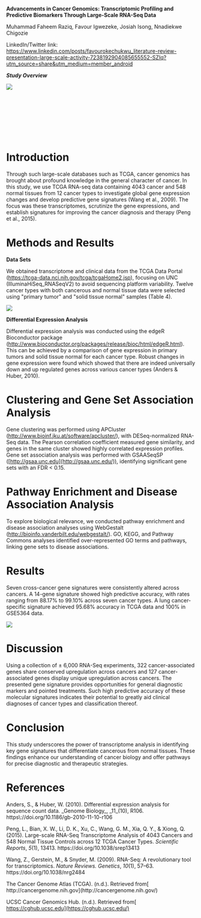 **Advancements in Cancer Genomics: Transcriptomic Profiling and Predictive Biomarkers Through Large-Scale RNA-Seq Data**

Muhammad Faheem Raziq, Favour Igwezeke, Josiah Isong, Nnadiekwe Chigozie

LinkedIn/Twitter link: https://www.linkedin.com/posts/favourokechukwu_literature-review-presentation-large-scale-activity-7238192904085655552-SZIq?utm_source=share&utm_medium=member_android

**_Study Overview_**

![](https://github.com/yanny-alt/hackbio-cancer-internship/blob/main/Stage1_Literature_Review/images/First.png)

 

 

 

 


# <a id="_974ajmee7jae"></a>**Introduction**

Through such large-scale databases such as TCGA, cancer genomics has brought about profound knowledge in the general character of cancer. In this study, we use TCGA RNA-seq data containing 4043 cancer and 548 normal tissues from 12 cancer types to investigate global gene expression changes and develop predictive gene signatures <!--[if supportFields]><span
lang=EN style='font-size:12.0pt;line-height:150%;font-family:"Times New Roman",serif;
background:white;mso-highlight:white'><span style='mso-element:field-begin'></span><span
style='mso-spacerun:yes'> </span>ADDIN ZOTERO_ITEM CSL_CITATION
{&quot;citationID&quot;:&quot;RJxe65at&quot;,&quot;properties&quot;:{&quot;formattedCitation&quot;:&quot;(Wang
et al., 2009)&quot;,&quot;plainCitation&quot;:&quot;(Wang et al., 2009)&quot;,&quot;noteIndex&quot;:0},&quot;citationItems&quot;:[{&quot;id&quot;:1118,&quot;uris&quot;:[&quot;http://zotero.org/users/local/GZBaIJVt/items/76BGZYXU&quot;],&quot;itemData&quot;:{&quot;id&quot;:1118,&quot;type&quot;:&quot;article-journal&quot;,&quot;abstract&quot;:&quot;RNA-Seq
is a recently developed approach to transcriptome profiling that uses
deep-sequencing technologies. Studies using this method have already altered
our view of the extent and complexity of eukaryotic transcriptomes. RNA-Seq
also provides a far more precise measurement of levels of transcripts and their
isoforms than other methods. This article describes the RNA-Seq approach, the
challenges associated with its application, and the advances made so far in
characterizing several eukaryote
transcriptomes.&quot;,&quot;container-title&quot;:&quot;Nature Reviews.
Genetics&quot;,&quot;DOI&quot;:&quot;10.1038/nrg2484&quot;,&quot;ISSN&quot;:&quot;1471-0064&quot;,&quot;issue&quot;:&quot;1&quot;,&quot;journalAbbreviation&quot;:&quot;Nat
Rev
Genet&quot;,&quot;language&quot;:&quot;eng&quot;,&quot;note&quot;:&quot;PMID:
19015660\nPMCID:
PMC2949280&quot;,&quot;page&quot;:&quot;57-63&quot;,&quot;source&quot;:&quot;PubMed&quot;,&quot;title&quot;:&quot;RNA-Seq:
a revolutionary tool for
transcriptomics&quot;,&quot;title-short&quot;:&quot;RNA-Seq&quot;,&quot;volume&quot;:&quot;10&quot;,&quot;author&quot;:[{&quot;family&quot;:&quot;Wang&quot;,&quot;given&quot;:&quot;Zhong&quot;},{&quot;family&quot;:&quot;Gerstein&quot;,&quot;given&quot;:&quot;Mark&quot;},{&quot;family&quot;:&quot;Snyder&quot;,&quot;given&quot;:&quot;Michael&quot;}],&quot;issued&quot;:{&quot;date-parts&quot;:[[&quot;2009&quot;,1]]}}}],&quot;schema&quot;:&quot;https://github.com/citation-style-language/schema/raw/master/csl-citation.json&quot;}
<span style='mso-element:field-separator'></span></span><![endif]-->(Wang et al., 2009)<!--[if supportFields]><span lang=EN style='font-size:12.0pt;
line-height:150%;font-family:"Times New Roman",serif;background:white;
mso-highlight:white'><span style='mso-element:field-end'></span></span><![endif]-->. The focus was these transcriptomes, scrutinize the gene expressions, and establish signatures for improving the cancer diagnosis and therapy <!--[if supportFields]><span lang=EN
style='font-size:12.0pt;line-height:150%;font-family:"Times New Roman",serif;
background:white;mso-highlight:white'><span style='mso-element:field-begin'></span><span
style='mso-spacerun:yes'> </span>ADDIN ZOTERO_ITEM CSL_CITATION
{&quot;citationID&quot;:&quot;WQ4QdKbu&quot;,&quot;properties&quot;:{&quot;formattedCitation&quot;:&quot;(Peng
et al., 2015)&quot;,&quot;plainCitation&quot;:&quot;(Peng et al.,
2015)&quot;,&quot;noteIndex&quot;:0},&quot;citationItems&quot;:[{&quot;id&quot;:1116,&quot;uris&quot;:[&quot;http://zotero.org/users/local/GZBaIJVt/items/AUJ8CNKW&quot;],&quot;itemData&quot;:{&quot;id&quot;:1116,&quot;type&quot;:&quot;article-journal&quot;,&quot;abstract&quot;:&quot;The
Cancer Genome Atlas (TCGA) has accrued RNA-Seq-based transcriptome data for
more than 4000 cancer tissue samples across 12 cancer types, translating these
data into biological insights remains a major challenge. We analyzed and
compared the transcriptomes of 4043 cancer and 548 normal tissue samples from
21 TCGA cancer types and created a comprehensive catalog of gene expression
alterations for each cancer type. By clustering genes into co-regulated gene
sets, we identified seven cross-cancer gene signatures altered across a diverse
panel of primary human cancer samples. A 14-gene signature extracted from these
seven cross-cancer gene signatures precisely differentiated between cancerous
and normal samples, the predictive accuracy of leave-one-out cross-validation
(LOOCV) were 92.04%, 96.23%, 91.76%, 90.05%, 88.17%, 94.29% and 99.10% for
BLCA, BRCA, COAD, HNSC, LIHC, LUAD and LUSC, respectively. A lung
cancer-specific gene signature, containing SFTPA1 and SFTPA2 genes, accurately
distinguished lung cancer from other cancer samples, the predictive accuracy of
LOOCV for TCGA and GSE5364 data were 95.68% and 100%, respectively. These gene
signatures provide rich insights into the transcriptional programs that trigger
tumorigenesis and metastasis and many genes in the signature gene panels may be
of significant value to the diagnosis and treatment of
cancer.&quot;,&quot;container-title&quot;:&quot;Scientific
Reports&quot;,&quot;DOI&quot;:&quot;10.1038/srep13413&quot;,&quot;ISSN&quot;:&quot;2045-2322&quot;,&quot;issue&quot;:&quot;1&quot;,&quot;journalAbbreviation&quot;:&quot;Sci
Rep&quot;,&quot;language&quot;:&quot;en&quot;,&quot;license&quot;:&quot;2015
The Author(s)&quot;,&quot;note&quot;:&quot;publisher: Nature Publishing
Group&quot;,&quot;page&quot;:&quot;13413&quot;,&quot;source&quot;:&quot;www.nature.com&quot;,&quot;title&quot;:&quot;Large-scale
RNA-Seq Transcriptome Analysis of 4043 Cancers and 548 Normal Tissue Controls
across 12 TCGA Cancer Types&quot;,&quot;volume&quot;:&quot;5&quot;,&quot;author&quot;:[{&quot;family&quot;:&quot;Peng&quot;,&quot;given&quot;:&quot;Li&quot;},{&quot;family&quot;:&quot;Bian&quot;,&quot;given&quot;:&quot;Xiu
Wu&quot;},{&quot;family&quot;:&quot;Li&quot;,&quot;given&quot;:&quot;Di
Kang&quot;},{&quot;family&quot;:&quot;Xu&quot;,&quot;given&quot;:&quot;Chuan&quot;},{&quot;family&quot;:&quot;Wang&quot;,&quot;given&quot;:&quot;Guang
Ming&quot;},{&quot;family&quot;:&quot;Xia&quot;,&quot;given&quot;:&quot;Qing
You&quot;},{&quot;family&quot;:&quot;Xiong&quot;,&quot;given&quot;:&quot;Qing&quot;}],&quot;issued&quot;:{&quot;date-parts&quot;:[[&quot;2015&quot;,8,21]]}}}],&quot;schema&quot;:&quot;https://github.com/citation-style-language/schema/raw/master/csl-citation.json&quot;}
<span style='mso-element:field-separator'></span></span><![endif]-->(Peng et al., 2015)<!--[if supportFields]><span lang=EN style='font-size:12.0pt;
line-height:150%;font-family:"Times New Roman",serif;background:white;
mso-highlight:white'><span style='mso-element:field-end'></span></span><![endif]-->.


# <a id="_m9n8g3t9p6ln"></a>**Methods and Results<a id="_3r7bkm5ri35f"></a>**

**Data Sets**

We obtained transcriptome and clinical data from the TCGA Data Portal (<https://tcga-data.nci.nih.gov/tcga/tcgaHome2.jsp>), focusing on UNC (IlluminaHiSeq\_RNASeqV2) to avoid sequencing platform variability. Twelve cancer types with both cancerous and normal tissue data were selected using "primary tumor" and "solid tissue normal" samples (Table 4).

![](https://github.com/yanny-alt/hackbio-cancer-internship/blob/main/Stage1_Literature_Review/images/second.png)

**Differential Expression Analysis**

Differential expression analysis was conducted using the edgeR Bioconductor package (<http://www.bioconductor.org/packages/release/bioc/html/edgeR.html>). This can be achieved by a comparison of gene expression in primary tumors and solid tissue normal for each cancer type. Robust changes in gene expression were found which showed that there are indeed universally down and up regulated genes across various cancer types <!--[if supportFields]><span
lang=EN style='font-size:12.0pt;line-height:150%;font-family:"Times New Roman",serif;
background:white;mso-highlight:white'><span style='mso-element:field-begin'></span><span
style='mso-spacerun:yes'> </span>ADDIN ZOTERO_ITEM CSL_CITATION
{&quot;citationID&quot;:&quot;NRNMV1m1&quot;,&quot;properties&quot;:{&quot;formattedCitation&quot;:&quot;(Anders
&amp; Huber, 2010)&quot;,&quot;plainCitation&quot;:&quot;(Anders &amp; Huber,
2010)&quot;,&quot;noteIndex&quot;:0},&quot;citationItems&quot;:[{&quot;id&quot;:1121,&quot;uris&quot;:[&quot;http://zotero.org/users/local/GZBaIJVt/items/CDR3QP26&quot;],&quot;itemData&quot;:{&quot;id&quot;:1121,&quot;type&quot;:&quot;article-journal&quot;,&quot;abstract&quot;:&quot;High-throughput
sequencing assays such as RNA-Seq, ChIP-Seq or barcode counting provide
quantitative readouts in the form of count data. To infer differential signal
in such data correctly and with good statistical power, estimation of data
variability throughout the dynamic range and a suitable error model are
required. We propose a method based on the negative binomial distribution, with
variance and mean linked by local regression and present an implementation,
DESeq, as an R/Bioconductor package.&quot;,&quot;container-title&quot;:&quot;Genome
Biology&quot;,&quot;DOI&quot;:&quot;10.1186/gb-2010-11-10-r106&quot;,&quot;ISSN&quot;:&quot;1474-760X&quot;,&quot;issue&quot;:&quot;10&quot;,&quot;journalAbbreviation&quot;:&quot;Genome
Biol&quot;,&quot;language&quot;:&quot;eng&quot;,&quot;note&quot;:&quot;PMID:
20979621\nPMCID:
PMC3218662&quot;,&quot;page&quot;:&quot;R106&quot;,&quot;source&quot;:&quot;PubMed&quot;,&quot;title&quot;:&quot;Differential
expression analysis for sequence count
data&quot;,&quot;volume&quot;:&quot;11&quot;,&quot;author&quot;:[{&quot;family&quot;:&quot;Anders&quot;,&quot;given&quot;:&quot;Simon&quot;},{&quot;family&quot;:&quot;Huber&quot;,&quot;given&quot;:&quot;Wolfgang&quot;}],&quot;issued&quot;:{&quot;date-parts&quot;:[[&quot;2010&quot;]]}}}],&quot;schema&quot;:&quot;https://github.com/citation-style-language/schema/raw/master/csl-citation.json&quot;}
<span style='mso-element:field-separator'></span></span><![endif]-->(Anders & Huber, 2010)<!--[if supportFields]><span lang=EN style='font-size:
12.0pt;line-height:150%;font-family:"Times New Roman",serif;background:white;
mso-highlight:white'><span style='mso-element:field-end'></span></span><![endif]-->.


# <a id="_72mafn40wzad"></a>**Clustering and Gene Set Association Analysis**

Gene clustering was performed using APCluster (<http://www.bioinf.jku.at/software/apcluster/>), with DESeq-normalized RNA-Seq data. The Pearson correlation coefficient measured gene similarity, and genes in the same cluster showed highly correlated expression profiles. Gene set association analysis was performed with GSAASeqSP ([http://gsaa.unc.edu](http://gsaa.unc.edu/)), identifying significant gene sets with an FDR < 0.15.


# <a id="_l3b1063cpzry"></a>**Pathway Enrichment and Disease Association Analysis**

To explore biological relevance, we conducted pathway enrichment and disease association analyses using WebGestalt (<http://bioinfo.vanderbilt.edu/webgestalt/>). GO, KEGG, and Pathway Commons analyses identified over-represented GO terms and pathways, linking gene sets to disease associations.&#x20;


# <a id="_e1zwptfpz03"></a>**Results**

Seven cross-cancer gene signatures were consistently altered across cancers. A 14-gene signature showed high predictive accuracy, with rates ranging from 88.17% to 99.10% across seven cancer types. A lung cancer-specific signature achieved 95.68% accuracy in TCGA data and 100% in GSE5364 data.

![](https://github.com/yanny-alt/hackbio-cancer-internship/blob/main/Stage1_Literature_Review/images/thirdd.png)


# <a id="_loe4335jqamv"></a>**Discussion**

Using a collection of ± 6,000 RNA-Seq experiments, 322 cancer-associated genes share conserved upregulation across cancers and 127 cancer-associated genes display unique upregulation across cancers. The presented gene signature provides opportunities for general diagnostic markers and pointed treatments. Such high predictive accuracy of these molecular signatures indicates their potential to greatly aid clinical diagnoses of cancer types and classification thereof.


# <a id="_cty35lyo662o"></a>**Conclusion**

This study underscores the power of transcriptome analysis in identifying key gene signatures that differentiate cancerous from normal tissues. These findings enhance our understanding of cancer biology and offer pathways for precise diagnostic and therapeutic strategies.


# <a id="_8vf3obn5bcfe"></a>**References**

<!--[if supportFields]><span
lang=EN style='font-size:12.0pt;mso-bidi-font-size:11.0pt;line-height:150%;
font-family:"Times New Roman",serif'><span style='mso-element:field-begin'></span><span
style='mso-spacerun:yes'> </span>ADDIN ZOTERO_BIBL
{&quot;uncited&quot;:[],&quot;omitted&quot;:[],&quot;custom&quot;:[]}
CSL_BIBLIOGRAPHY <span style='mso-element:field-separator'></span></span><![endif]-->Anders, S., & Huber, W. (2010). Differential expression analysis for sequence count data. _Genome Biology_, _11_(10), R106. https\://doi.org/10.1186/gb-2010-11-10-r106

Peng, L., Bian, X. W., Li, D. K., Xu, C., Wang, G. M., Xia, Q. Y., & Xiong, Q. (2015). Large-scale RNA-Seq Transcriptome Analysis of 4043 Cancers and 548 Normal Tissue Controls across 12 TCGA Cancer Types. _Scientific Reports_, _5_(1), 13413. https\://doi.org/10.1038/srep13413

Wang, Z., Gerstein, M., & Snyder, M. (2009). RNA-Seq: A revolutionary tool for transcriptomics. _Nature Reviews. Genetics_, _10_(1), 57–63. https\://doi.org/10.1038/nrg2484

<!--[if supportFields]><span
lang=EN style='font-size:12.0pt;mso-bidi-font-size:11.0pt;line-height:150%;
font-family:"Times New Roman",serif'><span style='mso-element:field-end'></span></span><![endif]-->The Cancer Genome Atlas (TCGA). (n.d.). Retrieved from[ http://cancergenome.nih.gov](http://cancergenome.nih.gov/)

UCSC Cancer Genomics Hub. (n.d.). Retrieved from[ https://cghub.ucsc.edu](https://cghub.ucsc.edu/)

 
